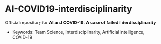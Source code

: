 # AI-COVID19-interdisciplinarity
Official repository for **AI and COVID-19: A case of failed interdisciplinarity**

- Keywords: Team Science, Interdisciplinarity, Artificial Intelligence, COVID-19
